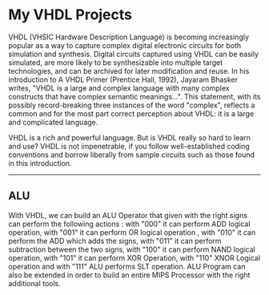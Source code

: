 # My VHDL Projects
VHDL (VHSIC Hardware Description Language) is becoming increasingly popular as a way to capture complex digital electronic circuits for both simulation and synthesis. Digital circuits captured using VHDL can be easily simulated, are more likely to be synthesizable into multiple target technologies, and can be archived for later modification and reuse.
In his introduction to A VHDL Primer (Prentice Hall, 1992), Jayaram Bhasker writes, "VHDL is a large and complex language with many complex constructs that have complex semantic meanings...". This statement, with its possibly record-breaking three instances of the word "complex", reflects a common and for the most part correct perception about VHDL: it is a large and complicated language.

VHDL is a rich and powerful language. But is VHDL really so hard to learn and use? VHDL is not impenetrable, if you follow well-established coding conventions and borrow liberally from sample circuits such as those found in this introduction.

-----------------------------------------------------------------------------------------------------------------------------------------------------------------------------------
ALU
-----------------------------------------------------------------------------------------------------------------------------------------------------------------------------------


With VHDL, we can build an ALU Operator that given with the right signs can perform the following actions : with "000" it can perform ADD logical operation, with "001" it can perform OR logical operation , with "010" it can perform the ADD which adds the signs, with "011" it can perform subtraction between the two signs, with "100" it can perform NAND logical operation, with "101" it can perform XOR Operation, with "110" XNOR Logical operation and with "111" ALU performs SLT operation. ALU Program can also be extended in order to build an entire MIPS Processor with the right additional tools.
